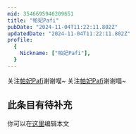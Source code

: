 ```yaml
---
mid: 3546695946209651
title: "帕妃Pafi"
pubDate: "2024-11-04T11:22:11.802Z"
updatedDate: "2024-11-04T11:22:11.802Z"
profile:
  {
    Nickname: ["帕妃Pafi"],
  }
---
```


关注[帕妃Pafi](https://space.bilibili.com/3546695946209651)谢谢喵~ 关注[帕妃Pafi](https://space.bilibili.com/3546695946209651)谢谢喵~

## 此条目有待补充
你可以在[这里](https://github.com/Yuhanawa/VTuber.ICU-Content/edit/master/v/帕妃Pafi/index.md)编辑本文
